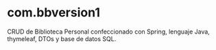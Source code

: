 # com.bbversion1

CRUD de Biblioteca Personal confeccionado con Spring, lenguaje Java, thymeleaf, DTOs y base de datos SQL.
